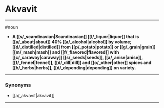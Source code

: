 # Akvavit
---
#noun
- **A [[s/_scandinavian|Scandinavian]] [[l/_liquor|liquor]] that is [[a/_about|about]] 40% [[a/_alcohol|alcohol]] by volume; [[d/_distilled|distilled]] from [[p/_potato|potato]] or [[g/_grain|grain]] [[m/_mash|mash]] and [[f/_flavored|flavored]] with [[c/_caraway|caraway]] [[s/_seeds|seeds]], [[a/_anise|anise]], [[f/_fennel|fennel]], [[d/_dill|dill]] and [[o/_other|other]] spices and [[h/_herbs|herbs]], [[d/_depending|depending]] on variety.**
---
### Synonyms
- [[a/_akvavit|akvavit]]
---
